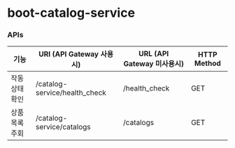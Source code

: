 # boot-catalog-service
### APIs
|기능|URI (API Gateway 사용시)|URL (API Gateway 미사용시)|HTTP Method|
|----|------------------------|-------------------------|-----------|
|작동 상태 확인|/catalog-service/health_check|/health_check|GET|
|상품 목록 주회|/catalog-service/catalogs|/catalogs|GET|
